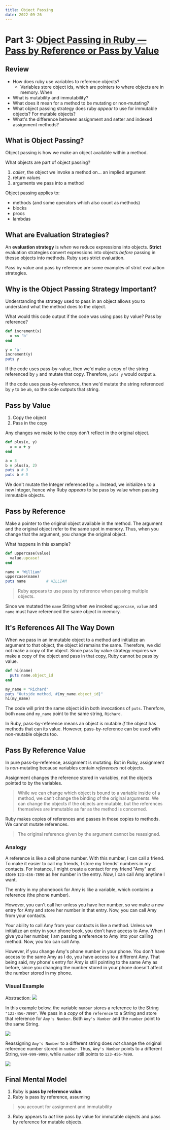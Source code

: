 ```yaml
---
title: Object Passing
date: 2022-09-26
---
```


# Part 3: [Object Passing in Ruby — Pass by Reference or Pass by Value](https://launchschool.medium.com/object-passing-in-ruby-pass-by-reference-or-pass-by-value-6886e8cdc34a)

## Review

- How does ruby use variables to reference objects?
  - Variables store object ids, which are pointers to where objects are in memory. When
- What is mutability and immutability?
- What does it mean for a method to be mutating or non-mutating?
- What object passing strategy does ruby _appear_ to use for immutable objects? For mutable objects?
- What's the difference between assignment and setter and indexed assignment methods?

## What is Object Passing?

Object passing is how we make an object available within a method.

What objects are part of object passing?
1. _caller_, the object we invoke a method on... an implied argument
2. return values
3. arguments we pass into a method

Object passing applies to:
- methods (and some operators which also count as methods)
- blocks
- procs
- lambdas

## What are Evaluation Strategies?

An **evaluation strategy** is _when_ we reduce expressions into objects. **Strict** evaluation strategies convert expressions into objects _before_ passing in thesse objects into methods. Ruby uses strict evaluation.

Pass by value and pass by reference are some examples of strict evaluation strategies.

## Why is the Object Passing Strategy Important?

Understanding the strategy used to pass in an object allows you to understand what the method does to the object.


What would this code output if the code was using pass by value? Pass by reference?
```ruby
def increment(x)
  x << 'b'
end

y = 'a'
increment(y)
puts y
```

If the code uses pass-by-value, then we'd make a copy of the string referenced by `y` and mutate that copy. Therefore, `puts y` would output `a`.

If the code uses pass-by-reference, then we'd mutate the string referenced by `y` to be `ab`, so the code outputs that string.

## Pass by Value

1. Copy the object
2. Pass in the copy

Any changes we make to the copy don't reflect in the original object.

```ruby
def plus(x, y)
  x = x + y
end

a = 3
b = plus(a, 2)
puts a # 3
puts b # 5
```

We don't mutate the Integer referenced by `a`. Instead, we initialize `b` to a new Integer, hence why  Ruby _appears_ to be pass by value when passing immutable objects.

## Pass by Reference

Make a pointer to the original object available in the method. The argument and the original object refer to the same spot in memory. Thus, when you change that the argument, you change the original object.

What happens in this example?
```ruby
def uppercase(value)
  value.upcase!
end

name = 'William'
uppercase(name)
puts name         # WILLIAM
```

> Ruby appears to use pass by reference when passing multiple objects.

Since we mutated the `name` String when we invoked `uppercase`, `value` and `name` must have referenced the same object in memory.

## It's References All The Way Down

When we pass in an immutable object to a method and initialize an argument to that object, the object id remains the same. Therefore, we did not make a copy of the object. Since pass by value strategy requires we make a copy of the object and pass in that copy, Ruby cannot be pass by value.

```ruby
def hi(name)
  puts name.object_id
end

my_name = "Richard"
puts "Outside method, #{my_name.object_id}"
hi(my_name)
```

The code will print the same object id in both invocations of `puts`. Therefore, both `name` and `my_name` point to the same string, `Richard`.

In Ruby, pass-by-reference means an object is mutable _if_ the object has methods that can its value. However, pass-by-reference can be used with non-mutable objects too.

## Pass By Reference Value

In pure pass-by-reference, assignment is mutating. But in Ruby, assignment is _non_-mutating because variables contain _references_ not objects.

Assignment changes the reference stored in variables, not the objects pointed to by the variables.

> While we can change which object is bound to a variable inside of a method, we can’t change the binding of the original arguments. We can change the objects if the objects are mutable, but the references themselves are immutable as far as the method is concerned.

Ruby makes copies of references and passes in those copies to methods. We cannot mutate references.

> The original reference given by the argument cannot be reassigned.


### Analogy

A reference is like a cell phone number. With this number, I can call a friend. To make it easier to call my friends, I store my friends' numbers in my contacts. For instance, I might create a contact for my friend "Amy" and store `123-456-7890` as her number in the entry. Now, I can call Amy anytime I want.

The entry in my phonebook for Amy is like a variable, which contains a reference (the phone number).

However, you can't call her unless you have her number, so we make a new entry for Amy and store her number in that entry. Now, you can call Amy from your contacts.

Your ability to call Amy from your contacts is like a method. Unless we initialize an entry in your phone book, you don't have access to Amy. When I give you her number, I am passing a reference to Amy into your calling method. Now, you too can call Amy.

However, if you change Amy's phone number in your phone. You don't have access to the same Amy as I do, you have access to a different Amy. That being said, my phone's entry for Amy is still pointing to the same Amy as before, since you changing the number stored in your phone doesn't affect the number stored in my phone.

### Visual Example

Abstraction:
[![](https://mermaid.ink/img/pako:eNptjrEOgjAQhl_lcjO8AIMD0c1JR-twtIfUQEvOFmMI724bYDBxuv--fPnzz6i9Yayw7f1bdyQBzhflAF6xeQiNHUwklpqeMwQwVlgH692mAdQ34ZaFneZ7JuxMPjWU5QF880y6cj-NO_zfN1EfeSvCAgeWgaxJC-cMFYaOB1ZYpWi4pdgHhcotSY2jocAnY4MXrIJELpBi8NeP0_u_OkdLacqwwuULa1dYEw)](https://mermaid.live/edit#pako:eNptjrEOgjAQhl_lcjO8AIMD0c1JR-twtIfUQEvOFmMI724bYDBxuv--fPnzz6i9Yayw7f1bdyQBzhflAF6xeQiNHUwklpqeMwQwVlgH692mAdQ34ZaFneZ7JuxMPjWU5QF880y6cj-NO_zfN1EfeSvCAgeWgaxJC-cMFYaOB1ZYpWi4pdgHhcotSY2jocAnY4MXrIJELpBi8NeP0_u_OkdLacqwwuULa1dYEw)

In this example below, the variable `number` stores a reference to the String `"123-456-7890"`. We pass in a _copy_ of the `reference` to a String and store that reference for `Amy's Number`. Both `Amy's Number` and the `number` point to the same String.

[![](https://mermaid.ink/img/pako:eNp9UstOwzAQ_JWVL700Eu9HDkigcuVAe0EYISfeNBaxN9rYoKjtv-P0kaYt4rYaz8zO2F6InDSKVBQV_eSlYg-ziXQATcjmrOoSXLAZcgcBMBbI6HJ8l6KfUzi_uJTio6Og09J1Q38KSfIAU8_GzQ9s9xDAt6pCZzmKRsnV9U1ye3d_Njq27KW1aprIhi0BQBvG3BtyMHvaIH-GXkdZ5lS34Evc40uImEH9Omh3hJx0hGPNxryLBsbBegkVwx0Fm6j83Cfr-1j0Jem49I0CQ12SQ8iIvvp-J9LTOzmgRKtH244aeNkodj41GefXx_xPsS1r8HBiLCyyVUbHj7LoOFLEG7QoRRpHjYUKlZdCulWkhlorj8_aeGKRFqpqcCxU8DRtXS5SzwF3pIlRMb7dsla_esrenA)](https://mermaid.live/edit#pako:eNp9UstOwzAQ_JWVL700Eu9HDkigcuVAe0EYISfeNBaxN9rYoKjtv-P0kaYt4rYaz8zO2F6InDSKVBQV_eSlYg-ziXQATcjmrOoSXLAZcgcBMBbI6HJ8l6KfUzi_uJTio6Og09J1Q38KSfIAU8_GzQ9s9xDAt6pCZzmKRsnV9U1ye3d_Njq27KW1aprIhi0BQBvG3BtyMHvaIH-GXkdZ5lS34Evc40uImEH9Omh3hJx0hGPNxryLBsbBegkVwx0Fm6j83Cfr-1j0Jem49I0CQ12SQ8iIvvp-J9LTOzmgRKtH244aeNkodj41GefXx_xPsS1r8HBiLCyyVUbHj7LoOFLEG7QoRRpHjYUKlZdCulWkhlorj8_aeGKRFqpqcCxU8DRtXS5SzwF3pIlRMb7dsla_esrenA)

Reassigning `Amy's Number` to a different string does _not_ change the original reference number stored in `number`. Thus, `Amy's Number` points to a different String, `999-999-9999`, while `number` still points to `123-456-7890`.

[![](https://mermaid.ink/img/pako:eNptkstqwzAQRX9l0CabGNr0KS8KLe2uZJF0V5WiWONYYElBj4YQ598rW0oa0xiMZ6R77xwG70llBJKS1K3ZVg23Hj5emAZwYbW2fNOAQt8Y8cmIMwpzx8hXrwEQ0mLlpdHwvkgnJ19tJWrxrYNaoY32Z7WbOJgP7cnfPxsjtR8kFmu0qCss4Xp2MxIVxRN0Frlzcq0hZaXoDjRuF0fnOIXSWUyBFBNp-iJ_zk0pfeBw4E0HS2-lXs-YHm0in8YRc9zm7gT5w9uA_R2ltMgvzbd55CgswSevvUz_t4MhoC_sCDkj_DvPG70Af8YaZ03ihOL27r54eKRXk_NZZEoUWsWliL_GfoAnvkGFjJSxFFjz0HpGmD5EadgI7vFNSG8sKWveOpwSHrxZ7nRFSm8DHkWvkkcelVWHX5TW00o)](https://mermaid.live/edit#pako:eNptkstqwzAQRX9l0CabGNr0KS8KLe2uZJF0V5WiWONYYElBj4YQ598rW0oa0xiMZ6R77xwG70llBJKS1K3ZVg23Hj5emAZwYbW2fNOAQt8Y8cmIMwpzx8hXrwEQ0mLlpdHwvkgnJ19tJWrxrYNaoY32Z7WbOJgP7cnfPxsjtR8kFmu0qCss4Xp2MxIVxRN0Frlzcq0hZaXoDjRuF0fnOIXSWUyBFBNp-iJ_zk0pfeBw4E0HS2-lXs-YHm0in8YRc9zm7gT5w9uA_R2ltMgvzbd55CgswSevvUz_t4MhoC_sCDkj_DvPG70Af8YaZ03ihOL27r54eKRXk_NZZEoUWsWliL_GfoAnvkGFjJSxFFjz0HpGmD5EadgI7vFNSG8sKWveOpwSHrxZ7nRFSm8DHkWvkkcelVWHX5TW00o)


## Final Mental Model

1. Ruby is **pass by reference value**.
2. Ruby is pass by reference, assuming

> you account for assignment and immutability

3. Ruby appears to _act_ like pass by value for immutable objects and pass by reference for mutable objects.
